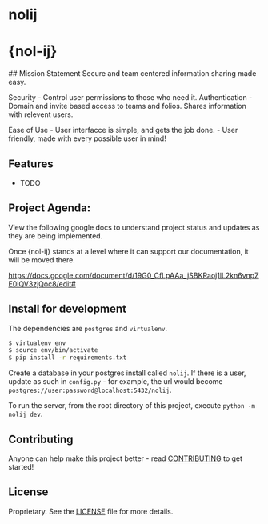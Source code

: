 # nolij
# {nol-ij} 
<PROJECT DESCRIPTION>
## Mission Statement
Secure and team centered information sharing made easy. 

Security 	- Control user permissions to those who need it. 
	Authentication - Domain and invite based access to teams and folios. 
	Shares information with relevent users. 

Ease of Use - User interfacce is simple, and gets the job done. 
	- User friendly, made with every possible user in mind! 

## Features

* TODO

## Project Agenda: 

View the following google docs to understand project status and updates as they are being implemented. 

Once {nol-ij} stands at a level where it can support our documentation, it will be moved there. 


https://docs.google.com/document/d/19G0_CfLpAAa_jSBKRaoj1lL2kn6vnpZE0iQV3zjQoc8/edit#


## Install for development
The dependencies are `postgres` and `virtualenv`.
```bash
$ virtualenv env
$ source env/bin/activate
$ pip install -r requirements.txt
```

Create a database in your postgres install called `nolij`. If there is a user, update as such in
`config.py` - for example, the url would become `postgres://user:password@localhost:5432/nolij`.

To run the server, from the root directory of this project, execute `python -m nolij dev`.


## Contributing
Anyone can help make this project better - read [CONTRIBUTING](CONTRIBUTING.md) to get started!


## License
Proprietary. See the [LICENSE](LICENSE) file for more details.
